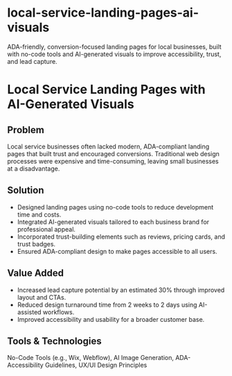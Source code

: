 # local-service-landing-pages-ai-visuals
ADA-friendly, conversion-focused landing pages for local businesses, built with no-code tools and AI-generated visuals to improve accessibility, trust, and lead capture.
# Local Service Landing Pages with AI-Generated Visuals  

## Problem  
Local service businesses often lacked modern, ADA-compliant landing pages that built trust and encouraged conversions. Traditional web design processes were expensive and time-consuming, leaving small businesses at a disadvantage.  

## Solution  
- Designed landing pages using no-code tools to reduce development time and costs.  
- Integrated AI-generated visuals tailored to each business brand for professional appeal.  
- Incorporated trust-building elements such as reviews, pricing cards, and trust badges.  
- Ensured ADA-compliant design to make pages accessible to all users.  

## Value Added  
- Increased lead capture potential by an estimated 30% through improved layout and CTAs.  
- Reduced design turnaround time from 2 weeks to 2 days using AI-assisted workflows.  
- Improved accessibility and usability for a broader customer base.  

## Tools & Technologies  
No-Code Tools (e.g., Wix, Webflow), AI Image Generation, ADA-Accessibility Guidelines, UX/UI Design Principles  
